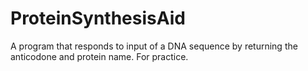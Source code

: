 # ProteinSynthesisAid
A program that responds to input of a DNA sequence by returning the anticodone and protein name. For practice.
